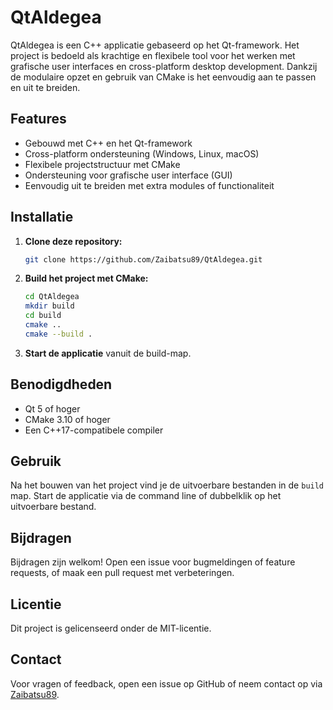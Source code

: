 # QtAldegea

QtAldegea is een C++ applicatie gebaseerd op het Qt-framework. Het project is bedoeld als krachtige en flexibele tool voor het werken met grafische user interfaces en cross-platform desktop development. Dankzij de modulaire opzet en gebruik van CMake is het eenvoudig aan te passen en uit te breiden.

## Features

- Gebouwd met C++ en het Qt-framework
- Cross-platform ondersteuning (Windows, Linux, macOS)
- Flexibele projectstructuur met CMake
- Ondersteuning voor grafische user interface (GUI)
- Eenvoudig uit te breiden met extra modules of functionaliteit

## Installatie

1. **Clone deze repository:**
   ```bash
   git clone https://github.com/Zaibatsu89/QtAldegea.git
   ```
2. **Build het project met CMake:**
   ```bash
   cd QtAldegea
   mkdir build
   cd build
   cmake ..
   cmake --build .
   ```
3. **Start de applicatie** vanuit de build-map.

## Benodigdheden

- Qt 5 of hoger
- CMake 3.10 of hoger
- Een C++17-compatibele compiler

## Gebruik

Na het bouwen van het project vind je de uitvoerbare bestanden in de `build` map. Start de applicatie via de command line of dubbelklik op het uitvoerbare bestand.

## Bijdragen

Bijdragen zijn welkom! Open een issue voor bugmeldingen of feature requests, of maak een pull request met verbeteringen.

## Licentie

Dit project is gelicenseerd onder de MIT-licentie.

## Contact

Voor vragen of feedback, open een issue op GitHub of neem contact op via [Zaibatsu89](https://github.com/Zaibatsu89).
